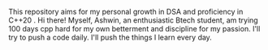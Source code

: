 This repository aims for my personal growth in DSA and proficiency in C++20 .
Hi there! Myself, Ashwin, an enthusiastic Btech student, am trying 100 days cpp hard for my own betterment and discipline for my passion. I'll try to push a code daily. I'll push the things I learn every day. 

